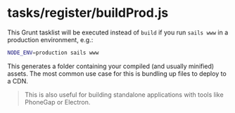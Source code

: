 # tasks/register/buildProd.js

This Grunt tasklist will be executed instead of `build` if you run `sails www` in a production environment, e.g.:

```bash
NODE_ENV=production sails www
```

This generates a folder containing your compiled (and usually minified)
assets.  The most common use case for this is bundling up files to
deploy to a CDN.

> This is also useful for building standalone applications with tools like PhoneGap or Electron.

<docmeta name="displayName" value="buildProd.js">
